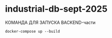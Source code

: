 # industrial-db-sept-2025

КОМАНДА ДЛЯ ЗАПУСКА BACKEND-части
```shell
docker-compose up --build
```
